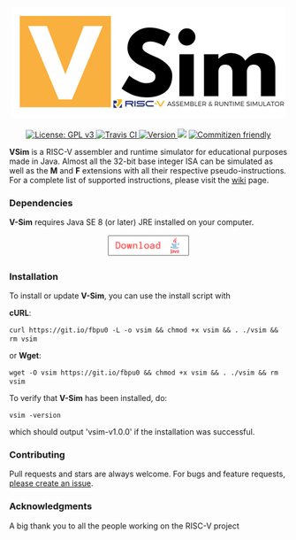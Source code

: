<p align="center">
  <img src="./assets/V-Sim.png" alt="V-Sim" width="500">
  <br><br>
  <a href="https://github.com/andrescv/V-Sim/blob/master/LICENSE">
    <img src="https://img.shields.io/badge/License-GPL%20v3-blue.svg" alt="License: GPL v3">
  </a>
  <a href="https://travis-ci.org/andrescv/V-Sim">
    <img src="https://api.travis-ci.org/andrescv/V-Sim.svg?branch=master" alt="Travis CI">
  </a>
  <a href="https://github.com/andrescv/V-Sim/releases">
    <img src="https://img.shields.io/github/release/andrescv/V-Sim/all.svg" alt="Version">
  </a>
  <img src="https://img.shields.io/github/downloads/andrescv/V-Sim/total.svg">
  <a href="http://commitizen.github.io/cz-cli/">
    <img src="https://img.shields.io/badge/commitizen-friendly-brightgreen.svg"
    alt="Commitizen friendly"
    />
  </a>
</p>

**VSim** is a RISC-V assembler and runtime simulator for educational purposes made in Java. Almost all the 32-bit base integer ISA can be simulated as well as the **M** and **F** extensions with all their respective pseudo-instructions. For a complete list of supported instructions, please visit the [wiki](https://github.com/andrescv/V-Sim/wiki) page.

### Dependencies

**V-Sim** requires Java SE 8 (or later) JRE installed on your computer.

<p align="center">
  <a href="http://www.oracle.com/technetwork/java/javase/downloads/index.html">
  <img src="./assets/download.png" alt="download" width="150">
  </a>
</p>

### Installation

To install or update **V-Sim**, you can use the install script with

**cURL**:

```shell
curl https://git.io/fbpu0 -L -o vsim && chmod +x vsim && . ./vsim && rm vsim
```
or **Wget**:

```shell
wget -O vsim https://git.io/fbpu0 && chmod +x vsim && . ./vsim && rm vsim
```

To verify that **V-Sim** has been installed, do:

```shell
vsim -version
```

which should output 'vsim-v1.0.0' if the installation was successful.

### Contributing

Pull requests and stars are always welcome. For bugs and feature requests, [please create an issue](https://github.com/andrescv/VSim/issues/new).

### Acknowledgments

A big thank you to all the people working on the RISC-V project
